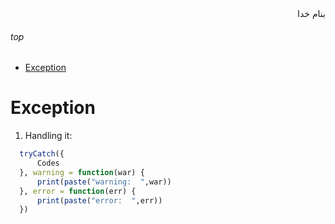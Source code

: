 <div dir=rtl>بنام خدا</div>

###### top

- [Exception](#exception)


# Exception
1. Handling it:
```R
  tryCatch({
      Codes
  }, warning = function(war) {
      print(paste("warning:  ",war))
  }, error = function(err) {
      print(paste("error:  ",err))
  })
```
  
  
